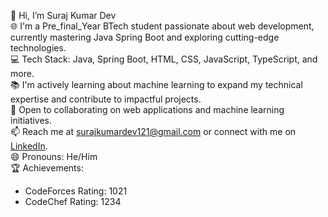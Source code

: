 👋 Hi, I’m Suraj Kumar Dev  
🌐 I'm a Pre_final_Year BTech student passionate about web development, currently mastering Java Spring Boot and exploring cutting-edge technologies.  
💻 Tech Stack: Java, Spring Boot, HTML, CSS, JavaScript, TypeScript, and more.  
📚 I'm actively learning about machine learning to expand my technical expertise and contribute to impactful projects.  
🚀 Open to collaborating on web applications and machine learning initiatives.  
📫 Reach me at [surajkumardev121@gmail.com](mailto:surajkumardev121@gmail.com) or connect with me on [LinkedIn](https://www.linkedin.com/in/suraj-kumar-dev-b755a128b/).  
😄 Pronouns: He/Him  
🏆 Achievements:  
- CodeForces Rating: 1021  
- CodeChef Rating: 1234
